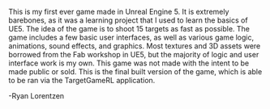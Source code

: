 This is my first ever game made in Unreal Engine 5. It is extremely barebones, as it was a learning project that I used to learn the basics of UE5. The idea of the game is to shoot 15 targets as fast as possible. The game includes a few basic user interfaces, as well as various game logic, animations, sound effects, and graphics. Most textures and 3D assets were borrowed from the Fab workshop in UE5, but the majority of logic and user interface work is my own. This game was not made with the intent to be made public or sold. This is the final built version of the game, which is able to be ran via the TargetGameRL application.

-Ryan Lorentzen
